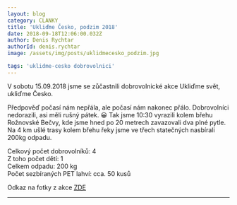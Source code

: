 ```yaml
---
layout: blog
category: CLANKY
title: 'Ukliďme Česko, podzim 2018'
date: 2018-09-18T12:06:00.032Z
author: Denis Rychtar
authorId: denis.rychtar
image: /assets/img/posts/uklidmecesko_podzim.jpg

tags: 'uklidme-cesko dobrovolnici'
---
```

V sobotu 15.09.2018 jsme se zůčastnili dobrovolnické akce Ukliďme svět, ukliďme Česko.

Předpověď počasí nám nepřála, ale počasí nám nakonec přálo. Dobrovolníci nedorazili, asi měli rušný pátek. 😀 
Tak jsme 10:30 vyrazili kolem břehu Rožnovské Bečvy, kde jsme hned po 20 metrech zavazovali dva plné pytle. 
Na 4 km ušlé trasy kolem břehu řeky jsme ve třech statečných nasbírali 200kg odpadu.

Celkový počet dobrovolníků: 4<br>
Z toho počet dětí: 1<br>
Celkem odpadu: 200 kg<br>
Počet sezbíraných PET lahví: cca. 50 kusů<br>

Odkaz na fotky z akce [ZDE](https://www.facebook.com/events/1650430098395947/permalink/1660294874076136/{:target="_blank"})

- - -
